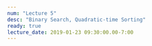 ```yaml
---
num: "Lecture 5"
desc: "Binary Search, Quadratic-time Sorting"
ready: true
lecture_date: 2019-01-23 09:30:00.00-7:00
---
```

